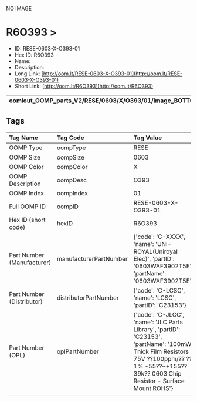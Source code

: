 


  
NO IMAGE  
# R6O393 > 

- ID: RESE-0603-X-O393-01
- Hex ID: R6O393
- Name: 
- Description: 
- Long Link: [http://oom.lt/RESE-0603-X-O393-01](http://oom.lt/RESE-0603-X-O393-01)
- Short Link: [http://oom.lt/R6O393](http://oom.lt/R6O393)
  

|oomlout_OOMP_parts_V2/RESE/0603/X/O393/01/image_BOTTOM.jpg|oomlout_OOMP_parts_V2/RESE/0603/X/O393/01/image_Re.jpg|||
| :---: | :---: | :---: | :---: |

## Tags
  

|Tag Name|Tag Code|Tag Value|
| :--- | :--- | :--- |
|OOMP Type|oompType|RESE|
|OOMP Size|oompSize|0603|
|OOMP Color|oompColor|X|
|OOMP Description|oompDesc|O393|
|OOMP Index|oompIndex|01|
|Full OOMP ID|oompID|RESE-0603-X-O393-01|
|Hex ID (short code)|hexID|R6O393|
|Part Number (Manufacturer)|manufacturerPartNumber|{'code': 'C-XXXX', 'name': 'UNI-ROYAL(Uniroyal Elec)', 'partID': '0603WAF3902T5E', 'partName': '0603WAF3902T5E'}|
|Part Number (Distributor)|distributorPartNumber|{'code': 'C-LCSC', 'name': 'LCSC', 'partID': 'C23153'}|
|Part Number (OPL)|oplPartNumber|{'code': 'C-JLCC', 'name': 'JLC Parts Library', 'partID': 'C23153', 'partName': '100mW Thick Film Resistors 75V ??100ppm/?? ??1% -55??~+155?? 39k?? 0603  Chip Resistor - Surface Mount ROHS'}|
||||

